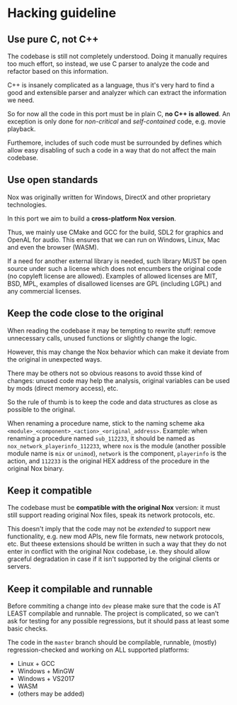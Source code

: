 # Hacking guideline

## Use pure C, not C++

The codebase is still not completely understood. Doing it manually requires too much effort, so instead, we use C parser to analyze the code and refactor based on this information. 

C++ is insanely complicated as a language, thus it's very hard to find a good and extensible parser and analyzer which can extract the information we need.

So for now all the code in this port must be in plain C, **no C++ is allowed**. An exception is only done for *non-critical* and *self-contained* code, e.g. movie playback.

Furthemore, includes of such code must be surrounded by defines which allow easy disabling of such a code in a way that do not affect the main codebase.

## Use open standards

Nox was originally written for Windows, DirectX and other proprietary technologies.

In this port we aim to build a **cross-platform Nox version**.

Thus, we mainly use CMake and GCC for the build, SDL2 for graphics and OpenAL for audio. This ensures that we can run on Windows, Linux, Mac and even the browser (WASM).

If a need for another external library is needed, such library MUST be open source under such a license which does not encumbers the original code (no copyleft license are allowed). Examples of allowed licenses are MIT, BSD, MPL, examples of disallowed licenses are GPL (including LGPL) and any commercial licenses.

## Keep the code close to the original

When reading the codebase it may be tempting to rewrite stuff: remove unnecessary calls, unused functions or slightly change the logic.

However, this may change the Nox behavior which can make it deviate from the original in unexpected ways.

There may be others not so obvious reasons to avoid thsse kind of changes: unused code may help the analysis, original variables can be used by mods (direct memory access), etc.

So the rule of thumb is to keep the code and data structures as close as possible to the original.

When renaming a procedure name, stick to the naming scheme aka `<module>_<component>_<action>_<original_address>`. Example: when renaming a procedure named `sub_112233`, it should be named as `nox_network_playerinfo_112233`, where `nox` is the module (another possible module name is `mix` or `unimod`), `network` is the component, `playerinfo` is the action, and `112233` is the original HEX address of the procedure in the original Nox binary.

## Keep it compatible

The codebase must be **compatible with the original Nox** version: it must still support reading original Nox files, speak its network protocols, etc.

This doesn't imply that the code may not be _extended_ to support new functionality, e.g. new mod APIs, new file formats, new network protocols, etc. But theese extensions should be written in such a way that they do not enter in conflict with the original Nox codebase, i.e. they should allow graceful degradation in case if it isn't supported by the original clients or servers.

## Keep it compilable and runnable

Before commiting a change into `dev` please make sure that the code is AT LEAST compilable and runnable. The project is complicated, so we can't ask for testing for any possible regressions, but it should pass at least some basic checks.

The code in the `master` branch should be compilable, runnable, (mostly) regression-checked and working on ALL supported platforms:

- Linux + GCC
- Windows + MinGW
- Windows + VS2017
- WASM
- (others may be added)
